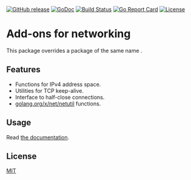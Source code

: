 [![GitHub release](https://img.shields.io/github/release/cybozu-go/netutil.svg?maxAge=60)][releases]
[![GoDoc](https://godoc.org/github.com/cybozu-go/netutil?status.svg)][godoc]
[![Build Status](https://travis-ci.org/cybozu-go/netutil.svg?branch=master)](https://travis-ci.org/cybozu-go/netutil)
[![Go Report Card](https://goreportcard.com/badge/github.com/cybozu-go/netutil)](https://goreportcard.com/report/github.com/cybozu-go/netutil)
[![License](https://img.shields.io/github/license/cybozu-go/netutil.svg?maxAge=2592000)](LICENSE)

Add-ons for networking
======================

This package overrides a package of the same name .

Features
--------

* Functions for IPv4 address space.
* Utilities for TCP keep-alive.
* Interface to half-close connections.
* [golang.org/x/net/netutil](https://godoc.org/golang.org/x/net/netutil) functions.

Usage
-----

Read [the documentation][godoc].

License
-------

[MIT](https://opensource.org/licenses/MIT)

[releases]: https://github.com/cybozu-go/netutil/releases
[godoc]: https://godoc.org/github.com/cybozu-go/netutil
